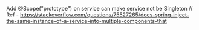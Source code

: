 Add @Scope("prototype") on service can make service not be Singleton // Ref - https://stackoverflow.com/questions/75527265/does-spring-inject-the-same-instance-of-a-service-into-multiple-components-that
